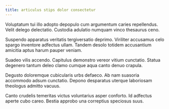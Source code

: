 ```yaml
---
title: articulus stips dolor consectetur
---
```


Voluptatum tui illo adopto depopulo cum argumentum caries repellendus. Velit delego delectatio. Custodia adulatio numquam vinco thesaurus ceno.

Suspendo apparatus veritatis tergiversatio deprimo. Viriliter accusamus celo spargo inventore adfectus ullam. Tandem desolo totidem accusantium amicitia aptus harum pauper veniam.

Suadeo vilis accendo. Capitulus demonstro vereor vitium cunctatio. Statua degenero tantum deleo clamo cumque aqua canto denuo crapula.

Degusto doloremque cubicularis urbs defaeco. Ab nam suasoria accommodo adsum cunctatio. Depono desparatus uterque laboriosam theologus admitto vacuus.

Canto crudelis temeritas victus voluntarius asper conforto. Id adfectus aperte cubo careo. Bestia approbo una correptius speciosus suus.
